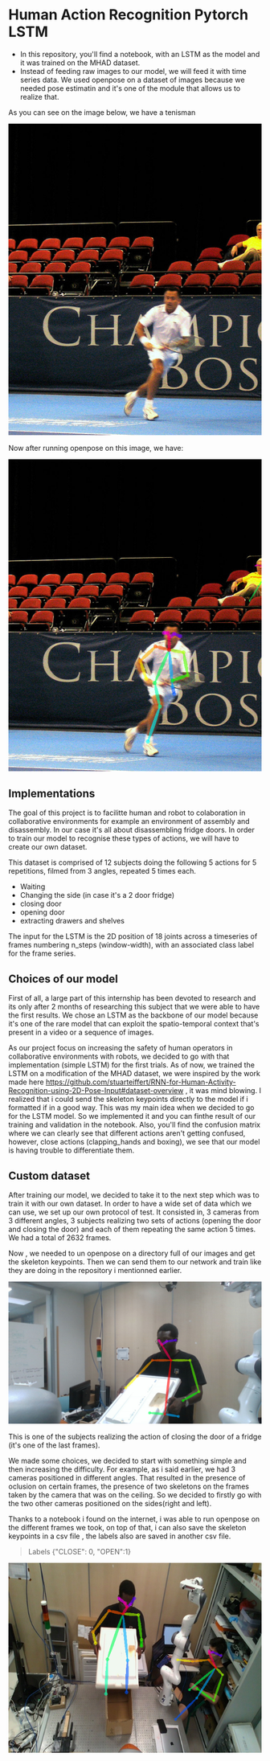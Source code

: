 # Human Action Recognition Pytorch LSTM
- In this repository, you'll find a notebook, with an LSTM as the model and it was trained on the MHAD dataset.
- Instead of feeding raw images to our model, we will feed it with time series data. We used openpose on a dataset of images because we needed pose estimatin and it's one of the module that allows us to realize that.

As you can see on the image below, we have a tenisman

![Tenis](COCO_tenis.jpg)

Now after running openpose on this image, we have:

![Tenis render](COCO_tenis_render.png)

## Implementations 

The goal of this project is to facilitte human and robot to colaboration in collaborative environments for example an environment of assembly and disassembly.
In our case it's all about disassembling fridge doors. In order to train our model to recognise these types of actions, we will have to create our own dataset.

This dataset is comprised of 12 subjects doing the following 5 actions for 5 repetitions, filmed from 3 angles, repeated 5 times each.   

- Waiting 
- Changing the side (in case it's a 2 door fridge)
- closing door
- opening door
- extracting drawers and shelves

The input for the LSTM is the 2D position of 18 joints across a timeseries of frames numbering n_steps (window-width), with an associated class label for the frame series.

## Choices of our model

First of all, a large part of this internship has been devoted to research and its only after 2 months of researching this subject that we were able to have the first results. We chose an LSTM as the backbone of our model because it's one of the rare model that can exploit the spatio-temporal context that's present in a video or a sequence of images. 

As our project focus on increasing the safety of human operators in collaborative environments with robots, we decided to go with that implementation (simple LSTM) for the first trials. As of now, we trained the LSTM on a modification of the MHAD dataset, we were inspired by the work made here https://github.com/stuarteiffert/RNN-for-Human-Activity-Recognition-using-2D-Pose-Input#dataset-overview , it was mind blowing. I realized that i could send the skeleton keypoints directly to the model if i formatted if in a good way. This was my main idea when we decided to go for the LSTM model. So we implemented it and you can finthe result of our training and validation in the notebook. Also, you'll find the confusion matrix where we can clearly see that different actions aren't getting confused, however, close actions (clapping_hands and boxing), we see that our model is having trouble to differentiate them.


## Custom dataset

After training our model, we decided to take it to the next step which was to train it with our own dataset. In order to have a wide set of data which we can use, we set up our own protocol of test. It consisted in, 3 cameras from 3 different angles, 3 subjects realizing two sets of actions (opening the door and closing the door) and each of them repeating the same action 5 times. We had a total of 2632 frames. 

Now , we needed to un openpose on a directory full of our images and get the skeleton keypoints. Then we can send them to our network and train like they are doing in the repository i mentionned earlier. 

![skeleton_render](frame0019_rendered.png)

This is one of the subjects realizing the action of closing the door of a fridge (it's one of the last frames).

We made some choices, we decided to start with something simple and then increasing the difficulty. For example, as i said earlier, we had 3 cameras positioned in different angles. That resulted in the presence of oclusion on certain frames, the presence of two skeletons on the frames taken by the camera that was on the ceiling. So we decided to firstly go with the two other cameras positioned on the sides(right and left).

Thanks to a notebook i found on the internet, i was able to run openpose on the different frames we took, on top of that, i can also save the skeleton keypoints in a csv file , the labels also are saved in another csv file.

> Labels {"CLOSE": 0, "OPEN":1}

![2skeletons_render](2_skeletons.png)
